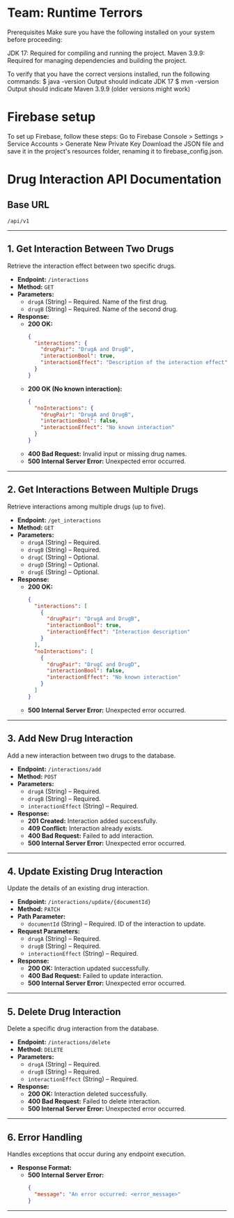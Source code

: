 # Team: Runtime Terrors

Prerequisites
Make sure you have the following installed on your system before proceeding:

JDK 17: Required for compiling and running the project.
Maven 3.9.9: Required for managing dependencies and building the project.

To verify that you have the correct versions installed, run the following commands:
$ java -version
Output should indicate JDK 17
$ mvn -version
Output should indicate Maven 3.9.9 (older versions might work)

# Firebase setup
To set up Firebase, follow these steps:
Go to Firebase Console > Settings > Service Accounts > Generate New Private Key
Download the JSON file and save it in the project's resources folder, 
renaming it to firebase_config.json.


# Drug Interaction API Documentation

## Base URL
```
/api/v1
```

---

## 1. **Get Interaction Between Two Drugs**
Retrieve the interaction effect between two specific drugs.

- **Endpoint:** `/interactions`  
- **Method:** `GET`  
- **Parameters:**  
  - `drugA` (String) – Required. Name of the first drug.  
  - `drugB` (String) – Required. Name of the second drug.  
- **Response:**  
  - **200 OK:**  
    ```json
    {
      "interactions": {
        "drugPair": "DrugA and DrugB",
        "interactionBool": true,
        "interactionEffect": "Description of the interaction effect"
      }
    }
    ```
  - **200 OK (No known interaction):**  
    ```json
    {
      "noInteractions": {
        "drugPair": "DrugA and DrugB",
        "interactionBool": false,
        "interactionEffect": "No known interaction"
      }
    }
    ```
  - **400 Bad Request:** Invalid input or missing drug names.
  - **500 Internal Server Error:** Unexpected error occurred.

---

## 2. **Get Interactions Between Multiple Drugs**
Retrieve interactions among multiple drugs (up to five).

- **Endpoint:** `/get_interactions`  
- **Method:** `GET`  
- **Parameters:**  
  - `drugA` (String) – Required.  
  - `drugB` (String) – Required.  
  - `drugC` (String) – Optional.  
  - `drugD` (String) – Optional.  
  - `drugE` (String) – Optional.  
- **Response:**  
  - **200 OK:**  
    ```json
    {
      "interactions": [
        {
          "drugPair": "DrugA and DrugB",
          "interactionBool": true,
          "interactionEffect": "Interaction description"
        }
      ],
      "noInteractions": [
        {
          "drugPair": "DrugC and DrugD",
          "interactionBool": false,
          "interactionEffect": "No known interaction"
        }
      ]
    }
    ```
  - **500 Internal Server Error:** Unexpected error occurred.

---

## 3. **Add New Drug Interaction**
Add a new interaction between two drugs to the database.

- **Endpoint:** `/interactions/add`  
- **Method:** `POST`  
- **Parameters:**  
  - `drugA` (String) – Required.  
  - `drugB` (String) – Required.  
  - `interactionEffect` (String) – Required.  
- **Response:**  
  - **201 Created:** Interaction added successfully.  
  - **409 Conflict:** Interaction already exists.  
  - **400 Bad Request:** Failed to add interaction.  
  - **500 Internal Server Error:** Unexpected error occurred.

---

## 4. **Update Existing Drug Interaction**
Update the details of an existing drug interaction.

- **Endpoint:** `/interactions/update/{documentId}`  
- **Method:** `PATCH`  
- **Path Parameter:**  
  - `documentId` (String) – Required. ID of the interaction to update.  
- **Request Parameters:**  
  - `drugA` (String) – Required.  
  - `drugB` (String) – Required.  
  - `interactionEffect` (String) – Required.  
- **Response:**  
  - **200 OK:** Interaction updated successfully.  
  - **400 Bad Request:** Failed to update interaction.  
  - **500 Internal Server Error:** Unexpected error occurred.

---

## 5. **Delete Drug Interaction**
Delete a specific drug interaction from the database.

- **Endpoint:** `/interactions/delete`  
- **Method:** `DELETE`  
- **Parameters:**  
  - `drugA` (String) – Required.  
  - `drugB` (String) – Required.  
  - `interactionEffect` (String) – Required.  
- **Response:**  
  - **200 OK:** Interaction deleted successfully.  
  - **400 Bad Request:** Failed to delete interaction.  
  - **500 Internal Server Error:** Unexpected error occurred.

---

## 6. **Error Handling**
Handles exceptions that occur during any endpoint execution.

- **Response Format:**  
  - **500 Internal Server Error:**  
    ```json
    {
      "message": "An error occurred: <error_message>"
    }
    ```
---
